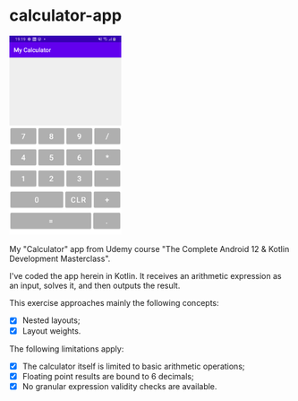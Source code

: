 # calculator-app

<img src="app.png" width="200" />

My "Calculator" app from Udemy course "The Complete Android 12 &amp; Kotlin Development Masterclass".

I've coded the app herein in Kotlin. It receives an arithmetic expression as an input, solves it, and then outputs the result.

This exercise approaches mainly the following concepts:

- [X] Nested layouts;
- [X] Layout weights.

The following limitations apply: 

- [X] The calculator itself is limited to basic arithmetic operations;
- [X] Floating point results are bound to 6 decimals;
- [X] No granular expression validity checks are available. 
